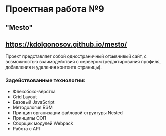 # Проектная работа №9
## "Mesto"
## https://kdolgonosov.github.io/mesto/

Проект представляет собой одностраничный отзывчивый сайт, с возможностью взаимодействия с сервером (редактирования профиля, добавления и удаления контента страницы).

### Задействованные технологии:
- Флексбокс-вёрстка
- Grid Layout
- Базовый JavaScript
- Методология БЭМ
- Принцип организации файловой структуры Nested
- Принципы ООП
- Сборщик модулей Webpack
- Работа с API